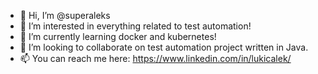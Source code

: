 - 👋 Hi, I’m @superaleks
- 👀 I’m interested in everything related to test automation! 
- 🌱 I’m currently learning docker and kubernetes!
- 💞️ I’m looking to collaborate on test automation project written in Java. 
- 📫 You can reach me here: https://www.linkedin.com/in/lukicalek/

<!---
superaleks/superaleks is a ✨ special ✨ repository because its `README.md` (this file) appears on your GitHub profile.
You can click the Preview link to take a look at your changes.
--->
